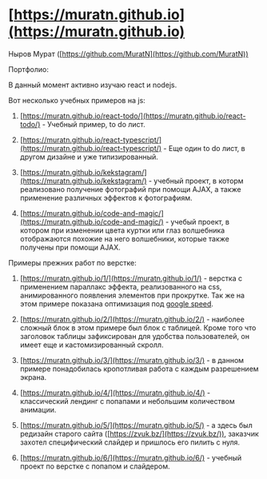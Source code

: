 # [https://muratn.github.io](https://muratn.github.io)

Ныров Мурат ([https://github.com/MuratN](https://github.com/MuratN))

Портфолио:

В данный момент активно изучаю react и nodejs.

Вот несколько учебных примеров на js:

1. [https://muratn.github.io/react-todo/](https://muratn.github.io/react-todo/) - Учебный пример, to do лист.

2. [https://muratn.github.io/react-typescript/](https://muratn.github.io/react-typescript/) - Еще один to do лист, в другом дизайне и уже типизированный.

3. [https://muratn.github.io/kekstagram/](https://muratn.github.io/kekstagram/) - учебный проект, в которм реализовано получение фотографий при помощи AJAX, а также применение различных эффектов к фотографиям.

4. [https://muratn.github.io/code-and-magic/](https://muratn.github.io/code-and-magic/) - учебый проект, в котором при изменении цвета куртки или глаз волшебника отображаются похожие на него волшебники, которые также получены при помощи AJAX.

Примеры прежних работ по верстке:

1. [https://muratn.github.io/1/](https://muratn.github.io/1/) - верстка с применением параллакс эффекта, реализованного на css, 
анимированного появления элементов при прокрутке. Так же на этом примере показана оптимизация под [google speed](https://developers.google.com/speed/pagespeed/insights/?url=https%3A%2F%2Fanzarsh.github.io%2F1%2F&tab=mobile).

2. [https://muratn.github.io/2/](https://muratn.github.io/2/) - наиболее сложный блок в этом примере был блок с таблицей. Кроме того что заголовок таблицы зафиксирован для удобства пользователей, он имеет еще и кастомизированный скролл.

3. [https://muratn.github.io/3/](https://muratn.github.io/3/) - в данном примере понадобилась кропотливая работа с каждым разрешением экрана.

4. [https://muratn.github.io/4/](https://muratn.github.io/4/) - классический лендинг с попапами и небольшим количеством анимации.

5. [https://muratn.github.io/5/](https://muratn.github.io/5/) - а здесь был редизайн старого сайта ([https://zvuk.bz/](https://zvuk.bz/)), заказчик захотел специфический слайдер и пришлось его пилить с нуля.

6. [https://muratn.github.io/6/](https://muratn.github.io/6/) - учебный проект по верстке с попапом и слайдером.

